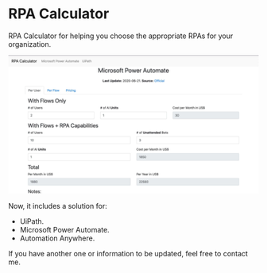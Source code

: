# RPA Calculator
RPA Calculator for helping you choose the appropriate RPAs for your organization.

[![preview][1]][1]

Now, it includes a solution for:

- UiPath.
- Microsoft Power Automate.
- Automation Anywhere.

If you have another one or information to be updated, feel free to contact me.

  [1]: https://raw.githubusercontent.com/FANMixco/rpa-calc/master/assets/img/preview.jpg